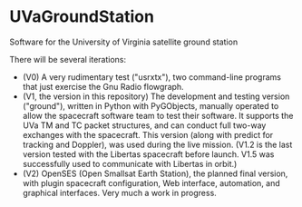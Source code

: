 # UVaGroundStation
Software for the University of Virginia satellite ground station

There will be several iterations: 
* (V0) A very rudimentary test ("usrxtx"), two command-line programs that just exercise the Gnu Radio flowgraph.
* (V1, the version in this repository) The development and testing version ("ground"), written in Python with PyGObjects, manually operated to allow the spacecraft software team to test their software.  It supports the UVa TM and TC packet structures, and can conduct full two-way exchanges with the spacecraft.  This version (along with predict for tracking and Doppler), was used during the live mission.  (V1.2 is the last version tested with the Libertas spacecraft before launch.  V1.5 was successfully used to communicate with Libertas in orbit.)
* (V2) OpenSES (Open Smallsat Earth Station), the planned final version, with plugin spacecraft configuration, Web interface, automation, and graphical interfaces.  Very much a work in progress.
